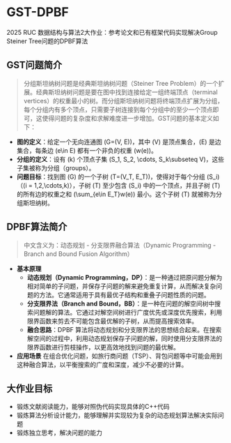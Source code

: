 # GST-DPBF
2025 RUC 数据结构与算法2大作业：参考论文和已有框架代码实现解决Group Steiner Tree问题的DPBF算法

## GST问题简介
> 分组斯坦纳树问题是经典斯坦纳树问题（Steiner Tree Problem）的一个扩展。经典斯坦纳树问题是要在图中找到连接给定一组终端顶点（terminal vertices）的权重最小的树。而分组斯坦纳树问题将终端顶点扩展为分组，每个分组内有多个顶点，只需要子树连接到每个分组中的至少一个顶点即可，这使得问题的复杂度和求解难度进一步增加。GST问题的基本定义如下：

- **图的定义**：给定一个无向连通图 \(G=(V, E)\)，其中 \(V\) 是顶点集合，\(E\) 是边集合，每条边 \(e\in E\) 都有一个非负的权重 \(w(e)\)。
- **分组的定义**：设有 \(k\) 个顶点子集 \(S_1, S_2, \cdots, S_k\subseteq V\)，这些子集被称为分组（groups）。
- **问题目标**：找到图 \(G\) 的一个子树 \(T=(V_T, E_T)\)，使得对于每个分组 \(S_i\)（\(i = 1,2,\cdots,k\)），子树 \(T\) 至少包含 \(S_i\) 中的一个顶点，并且子树 \(T\) 的所有边的权重之和 \(\sum_{e\in E_T}w(e)\) 最小。这个子树 \(T\) 就被称为分组斯坦纳树。

## DPBF算法简介
> 中文含义为：动态规划 - 分支限界融合算法（Dynamic Programming - Branch and Bound Fusion Algorithm）

 - **基本原理**
    - **动态规划（Dynamic Programming，DP）**：是一种通过把原问题分解为相对简单的子问题，并保存子问题的解来避免重复计算，从而解决复杂问题的方法。它通常适用于具有最优子结构和重叠子问题性质的问题。
    - **分支限界法（Branch and Bound，BB）**：是一种在问题的解空间树中搜索问题解的算法。它通过对解空间树进行广度优先或深度优先搜索，利用限界函数来剪去不可能包含最优解的子树，从而提高搜索效率。
    - **融合思路**：DPBF 算法将动态规划和分支限界法的思想结合起来。在搜索解空间的过程中，利用动态规划保存子问题的解，同时使用分支限界法的限界函数进行剪枝操作，以更高效地找到问题的最优解。
 - **应用场景**
在组合优化问题，如旅行商问题（TSP）、背包问题等中可能会用到这种融合算法，以平衡搜索的广度和深度，减少不必要的计算。

## 大作业目标
- 锻炼文献阅读能力，能够对照伪代码实现具体的C++代码
- 锻炼算法分析设计能力，能够理解并实现较为复杂的动态规划算法解决实际问题
- 锻炼独立思考，解决问题的能力

